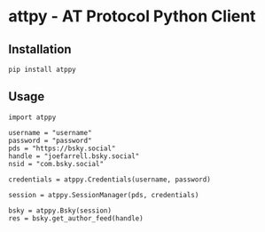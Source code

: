 # attpy - AT Protocol Python Client

## Installation
```
pip install atppy
```

## Usage

```
import atppy

username = "username"
password = "password"
pds = "https://bsky.social"
handle = "joefarrell.bsky.social"
nsid = "com.bsky.social"

credentials = atppy.Credentials(username, password)

session = atppy.SessionManager(pds, credentials)

bsky = atppy.Bsky(session)
res = bsky.get_author_feed(handle)
```